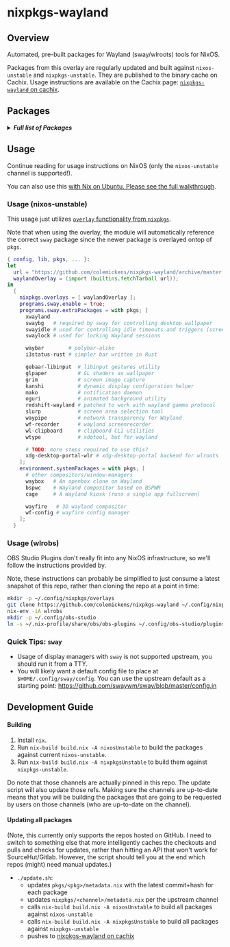 # nixpkgs-wayland

## Overview

Automated, pre-built packages for Wayland (sway/wlroots) tools for NixOS.

Packages from this overlay are regularly updated and built against `nixos-unstable` and `nixpkgs-unstable`. They are published to the binary cache on Cachix. Usage instructions are available on the Cachix page: [`nixpkgs-wayland` on cachix](https://nixpkgs-wayland.cachix.org).



## Packages

<details><summary><em><b>Full list of Packages</b></em></summary>

<!--pkgs-->
| Attribute Name | Last Upstream Commit Time |
| -------------- | ------------------------- |
| nixpkgs/nixos-unstable | [2019-08-11 00:18](https://github.com/nixos/nixpkgs-channels/commits/4557b9f1f50aa813ae673fe6fcd30ca872968947) |
| nixpkgs/nixpkgs-unstable | [2019-08-09 10:25](https://github.com/nixos/nixpkgs-channels/commits/c0e56afddbcf6002e87a5ab0e8e17f381e3aa9bd) |
| pkgs/cage | [2019-07-09 12:25](https://github.com/Hjdskes/cage/commits/016ef340d20febd15ae6d4fec2b6e9fba1422cee) |
| pkgs/gebaar-libinput | [2019-04-05 13:27](https://github.com/Coffee2CodeNL/gebaar-libinput/commits/c18c8bd73e79aaf1211bd88bf9cff808273cf6d6) |
| pkgs/grim | [2019-07-20 16:11](https://github.com/emersion/grim/commits/a9af6088d5e6eb31c4c12a659b4641e9398e33e9) |
| pkgs/i3status-rust | [2019-08-06 15:33](https://github.com/greshake/i3status-rust/commits/b506acd5fd77d0e553f0d8d43aaa620ae317d7e4) |
| pkgs/kanshi | [2019-06-07 20:15](https://github.com/emersion/kanshi/commits/76e9f4151f6d0880d32dbc57123e00eace1b0734) |
| pkgs/mako | [2019-07-25 05:31](https://github.com/emersion/mako/commits/7bbaf6352a1725f51c69afe9c4d276bbb293031c) |
| pkgs/oguri | [2019-08-10 16:09](https://github.com/vilhalmer/oguri/commits/2f260f8bb30a16e033394c5f9da8ebda461954de) |
| pkgs/redshift-wayland | [2019-04-17 23:13](https://github.com/minus7/redshift/commits/eecbfedac48f827e96ad5e151de8f41f6cd3af66) |
| pkgs/slurp | [2019-08-01 17:25](https://github.com/emersion/slurp/commits/cdab5c9a42b27bb7e0e7894bbd2675637a06ad7e) |
| pkgs/sway | [2019-08-09 00:59](https://github.com/swaywm/sway/commits/6200ecbc1dd85c3fb294c6a6618645b7f0a106c9) |
| pkgs/swaybg | [2019-08-08 23:03](https://github.com/swaywm/swaybg/commits/a8f109af90353369e7e2e689efe8ce06eb9c60ac) |
| pkgs/swayidle | [2019-08-07 23:53](https://github.com/swaywm/swayidle/commits/91c0c4a943342ddc7fbed0777a654ac2b83185ca) |
| pkgs/swaylock | [2019-08-04 06:15](https://github.com/swaywm/swaylock/commits/666ae950bc9c58b2676724e0d614f9018100fcca) |
| pkgs/waybar | [2019-08-08 10:25](https://github.com/Alexays/waybar/commits/e9b6380c1893d686992e0789d1dedc97f30ef779) |
| pkgs/waybox | [2019-06-19 22:09](https://github.com/wizbright/waybox/commits/bed7b707f24613dae334de6e7bd8f4e3313fa249) |
| pkgs/wayfire | [2019-08-03 14:43](https://github.com/WayfireWM/wayfire/commits/7f76400a469eecbe2bfff269e66bebe4d847c09c) |
| pkgs/wf-config | [2019-06-18 19:10](https://github.com/WayfireWM/wf-config/commits/f9c97d07cf9e669a346c83a3c1fce3e2d843bd51) |
| pkgs/wf-recorder | [2019-08-05 20:58](https://github.com/ammen99/wf-recorder/commits/20ab054b11d20c6d0da63917998af00c2f96d7c3) |
| pkgs/wl-clipboard | [2019-04-15 15:53](https://github.com/bugaevc/wl-clipboard/commits/c010972e6b0d2eb3002c49a6a1b5620ff5f7c910) |
| pkgs/wldash | [2019-08-09 22:01](https://github.com/kennylevinsen/wldash/commits/2bb0a2f29fc966aa609d9b8fd87aedc499b72bdb) |
| pkgs/wlroots | [2019-08-11 10:39](https://github.com/swaywm/wlroots/commits/94f65e354d09ded037e6ba724dc3eeed6d63778f) |
| pkgs/wtype | [2019-07-01 15:33](https://github.com/atx/wtype/commits/9752f420ffb1dd8b9cbc692d9f90cbe2cca343d9) |
| pkgs/xdg-desktop-portal-wlr | [2019-07-24 16:38](https://github.com/emersion/xdg-desktop-portal-wlr/commits/13076d0c10613e9ae73e61dd82b24ae9a6529667) |
<!--pkgs-->

</details>

## Usage

Continue reading for usage instructions on NixOS (only the `nixos-unstable` channel is supported!).

You can also use this [with Nix on Ubuntu. Please see the full walkthrough](docs/sway-on-ubuntu/).

### Usage (nixos-unstable)

This usage just utilizes [`overlay` functionality from `nixpkgs`]().

Note that when using the overlay, the module will automatically reference the correct
`sway` package since the newer package is overlayed ontop of `pkgs`.

```nix
{ config, lib, pkgs, ... }:
let
  url = "https://github.com/colemickens/nixpkgs-wayland/archive/master.tar.gz";
  waylandOverlay = (import (builtins.fetchTarball url));
in
  {
    nixpkgs.overlays = [ waylandOverlay ];
    programs.sway.enable = true;
    programs.sway.extraPackages = with pkgs; [
      xwayland
      swaybg   # required by sway for controlling desktop wallpaper
      swayidle # used for controlling idle timeouts and triggers (screen locking, etc)
      swaylock # used for locking Wayland sessions

      waybar        # polybar-alike
      i3status-rust # simpler bar written in Rust

      gebaar-libinput  # libinput gestures utility
      glpaper          # GL shaders as wallpaper
      grim             # screen image capture
      kanshi           # dynamic display configuration helper
      mako             # notification daemon
      oguri            # animated background utility
      redshift-wayland # patched to work with wayland gamma protocol
      slurp            # screen area selection tool
      waypipe          # network transparency for Wayland
      wf-recorder      # wayland screenrecorder
      wl-clipboard     # clipboard CLI utilities
      wtype            # xdotool, but for wayland

      # TODO: more steps required to use this?
      xdg-desktop-portal-wlr # xdg-desktop-portal backend for wlroots
    ];
    environment.systemPackages = with pkgs; [
      # other compositors/window-managers
      waybox   # An openbox clone on Wayland
      bspwc    # Wayland compositor based on BSPWM
      cage     # A Wayland kiosk (runs a single app fullscreen)

      wayfire   # 3D wayland compositor
      wf-config # wayfire config manager
    ];
  }
```

### Usage (wlrobs)

OBS Studio Plugins don't really fit into any NixOS infrastructure, so we'll
follow the instructions provided by.

Note, these instructions can probably be simplified to just consume a latest snapshot of this repo, rather than cloning the repo at a point in time:

```bash
mkdir -p ~/.config/nixpkgs/overlays
git clone https://github.com/colemickens/nixpkgs-wayland ~/.config/nixpkgs/overlays/nixpkgs-wayland
nix-env -iA wlrobs
mkdir -p ~/.config/obs-studio
ln -s ~/.nix-profile/share/obs/obs-plugins ~/.config/obs-studio/plugins
```

### Quick Tips: `sway`

* Usage of display managers with `sway` is not supported upstream, you should run it from a TTY.
* You will likely want a default config file to place at `$HOME/.config/sway/config`. You can use the upstream default as a starting point: https://github.com/swaywm/sway/blob/master/config.in

## Development Guide

#### Building

1. Install `nix`.
2. Run `nix-build build.nix -A nixosUnstable` to build the packages against current `nixos-unstable`.
3. Run `nix-build build.nix -A nixpkgsUnstable` to build them against `nixpkgs-unstable`.

Do note that those channels are actually pinned in this repo. The update script will also update those
refs. Making sure the channels are up-to-date means that you will be building the packages that are going
to be requested by users on those channels (who are up-to-date on the channel).

#### Updating all packages

(Note, this currently only supports the repos hosted on GitHub. I need to switch to something else that
more intelligently caches the checkouts and pulls and checks for updates, rather than hitting an API that
won't work for SourceHut/Gitlab. However, the script should tell you at the end which repos (might) need 
manual updates.)

* `./update.sh`:
  * updates `pkgs/<pkg>/metadata.nix` with the latest commit+hash for each package
  * updates `nixpkgs/<channel>/metadata.nix` per the upstream channel
  * calls `nix-build build.nix -A nixosUnstable` to build all packages against `nixos-unstable`
  * calls `nix-build build.nix -A nixpkgsUnstable` to build all packages against `nixpkgs-unstable`
  * pushes to [nixpkgs-wayland on cachix](https://nixpkgs-wayland.cachix.org)
